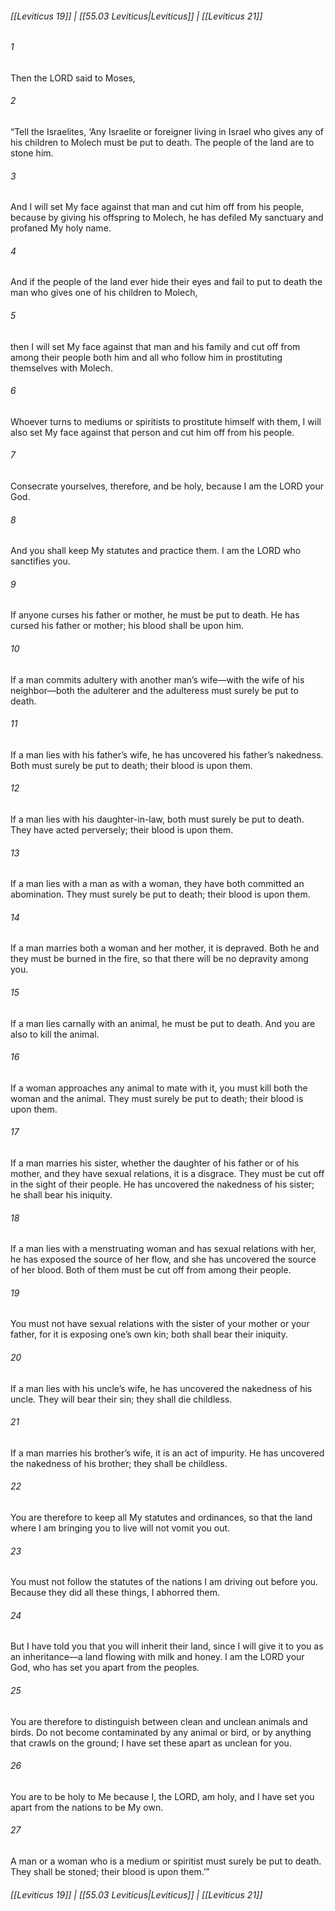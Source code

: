 
###### [[Leviticus 19]] | [[55.03 Leviticus|Leviticus]] | [[Leviticus 21]]

###### 1
Then the LORD said to Moses,
###### 2
“Tell the Israelites, ‘Any Israelite or foreigner living in Israel who gives any of his children to Molech must be put to death. The people of the land are to stone him.
###### 3
And I will set My face against that man and cut him off from his people, because by giving his offspring to Molech, he has defiled My sanctuary and profaned My holy name.
###### 4
And if the people of the land ever hide their eyes and fail to put to death the man who gives one of his children to Molech,
###### 5
then I will set My face against that man and his family and cut off from among their people both him and all who follow him in prostituting themselves with Molech.
###### 6
Whoever turns to mediums or spiritists to prostitute himself with them, I will also set My face against that person and cut him off from his people.
###### 7
Consecrate yourselves, therefore, and be holy, because I am the LORD your God.
###### 8
And you shall keep My statutes and practice them. I am the LORD who sanctifies you.
###### 9
If anyone curses his father or mother, he must be put to death. He has cursed his father or mother; his blood shall be upon him.
###### 10
If a man commits adultery with another man’s wife—with the wife of his neighbor—both the adulterer and the adulteress must surely be put to death.
###### 11
If a man lies with his father’s wife, he has uncovered his father’s nakedness. Both must surely be put to death; their blood is upon them.
###### 12
If a man lies with his daughter-in-law, both must surely be put to death. They have acted perversely; their blood is upon them.
###### 13
If a man lies with a man as with a woman, they have both committed an abomination. They must surely be put to death; their blood is upon them.
###### 14
If a man marries both a woman and her mother, it is depraved. Both he and they must be burned in the fire, so that there will be no depravity among you.
###### 15
If a man lies carnally with an animal, he must be put to death. And you are also to kill the animal.
###### 16
If a woman approaches any animal to mate with it, you must kill both the woman and the animal. They must surely be put to death; their blood is upon them.
###### 17
If a man marries his sister, whether the daughter of his father or of his mother, and they have sexual relations, it is a disgrace. They must be cut off in the sight of their people. He has uncovered the nakedness of his sister; he shall bear his iniquity.
###### 18
If a man lies with a menstruating woman and has sexual relations with her, he has exposed the source of her flow, and she has uncovered the source of her blood. Both of them must be cut off from among their people.
###### 19
You must not have sexual relations with the sister of your mother or your father, for it is exposing one’s own kin; both shall bear their iniquity.
###### 20
If a man lies with his uncle’s wife, he has uncovered the nakedness of his uncle. They will bear their sin; they shall die childless.
###### 21
If a man marries his brother’s wife, it is an act of impurity. He has uncovered the nakedness of his brother; they shall be childless.
###### 22
You are therefore to keep all My statutes and ordinances, so that the land where I am bringing you to live will not vomit you out.
###### 23
You must not follow the statutes of the nations I am driving out before you. Because they did all these things, I abhorred them.
###### 24
But I have told you that you will inherit their land, since I will give it to you as an inheritance—a land flowing with milk and honey. I am the LORD your God, who has set you apart from the peoples.
###### 25
You are therefore to distinguish between clean and unclean animals and birds. Do not become contaminated by any animal or bird, or by anything that crawls on the ground; I have set these apart as unclean for you.
###### 26
You are to be holy to Me because I, the LORD, am holy, and I have set you apart from the nations to be My own.
###### 27
A man or a woman who is a medium or spiritist must surely be put to death. They shall be stoned; their blood is upon them.’”

###### [[Leviticus 19]] | [[55.03 Leviticus|Leviticus]] | [[Leviticus 21]]
